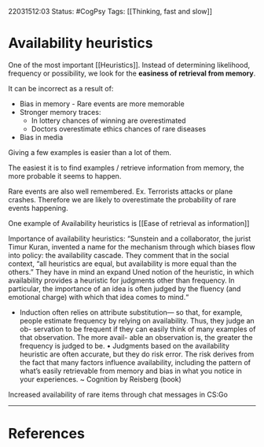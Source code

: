 22031512:03
Status:  #CogPsy 
Tags: [[Thinking, fast and slow]] 

# Availability heuristics
One of the most important [[Heuristics]]. Instead of determining likelihood, frequency or possibility, we look for the **easiness of retrieval from memory**.

It can be incorrect as a result of:
- Bias in memory - Rare events are more memorable
- Stronger memory traces:
	- In lottery chances of winning are overestimated 
	- Doctors overestimate ethics chances of rare diseases 
- Bias in media 

Giving a few examples is easier than a lot of them.

The easiest it is to find examples / retrieve information from memory, the more probable it seems to happen.

Rare events are also well remembered. Ex. Terrorists attacks or plane crashes. 
Therefore we are likely to overestimate the probability of rare events happening.

One example of Availability heuristics is [[Ease of retrieval as information]]

Importance of availability heuristics:
	“Sunstein and a collaborator, the jurist Timur Kuran, invented a name for the mechanism through which biases flow into policy: the availability cascade. They comment that in the social context, “all heuristics are equal, but availability is more equal than the others.” They have in mind an expand Uned notion of the heuristic, in which availability provides a heuristic for judgments other than frequency. In particular, the importance of an idea is often judged by the fluency (and emotional charge) with which that idea comes to mind.“

- Induction often relies on attribute substitution— so that, for example, people estimate frequency by relying on availability. Thus, they judge an ob- servation to be frequent if they can easily think of many examples of that observation. The more avail- able an observation is, the greater the frequency is judged to be.
• Judgments based on the availability heuristic are often accurate, but they do risk error. The risk derives from the fact that many factors influence availability, including the pattern of what’s easily retrievable from memory and bias in what you notice in your experiences. ~ Cognition by Reisberg (book)

Increased availability of rare items through chat messages in CS:Go

---
# References